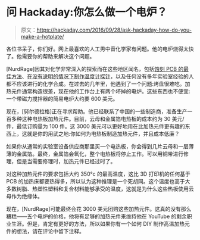 # 问 Hackaday:你怎么做一个电炉？

> 原文：<https://hackaday.com/2016/09/28/ask-hackaday-how-do-you-make-a-hotplate/>

各位书呆子，你们好。网上最喜欢的人工男中音化学家有问题。他的电炉烧得太快了。他需要你的帮助来解决这个问题。

[NurdRage]因其对化学非常深入的探索而在这些地区闻名，包括[蚀刻 PCB 的最佳方法](http://hackaday.com/2012/12/10/10-ways-to-etch-pcbs-at-home/)、[在没有说明的情况下制作温度计探针](http://hackaday.com/2015/06/22/a-thermometer-probe-for-a-hotplate-plugging-stuff-into-random-holes/)，以及任何没有多年实验室经验的人都不应该进行的化学合成。在过去的几年里，他遇到了一个问题:烤盘很难吃。加热元件通常构造很差，现在他的工作台上有两个坏掉的电炉。这些东西也不便宜:一个带磁力搅拌器的简易电炉大约要 600 美元。

现在，[努尔德拉格]正在寻求帮助。他已经联系了中国的一些制造商，准备生产一百多种这种电热板加热元件。目前，云母和金属箔电热板的成本约为 30 美元/件，最低订购量为 100 件。这 3000 美元可以更好地用在比加热元件更有趣的东西上，这就是你的用武之地:你如何为电热板制造加热元件，并且成本低廉？

如果你从通常的实验室设备供应商那里买一个电热板，你会得到几片云母和一层薄薄的金属箔。最终，金属箔会氧化，整个电热板将停止工作。可以用铜带进行修理，但是当需要修理时，加热元件已经过时了。

对这种加热元件的要求包括大约 350°c 的最高温度，这比 3D 打印机的任何基于 PCB 的加热床都要热得多，所以认为这种推理是一个死胡同。这个温度也高于大多数树脂、热塑性塑料和复合材料能够承受的温度，这就是为什么这些热板使用云母作为绝缘体。

现在，[NurdRage]可能最终会花 3000 美元团购这些加热元件。这真的没有那么糟糕——五个电炉的价格，他将有足够的加热元件来维持他在 YouTube 的剩余职业生涯。但是，肯定有更好的方法，所以如果你有一个如何 DIY 制作高温加热元件的想法，请在评论中留下注释。